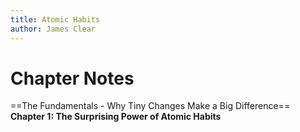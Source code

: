 ```yaml
---
title: Atomic Habits
author: James Clear
---
```

# Chapter Notes
==The Fundamentals - Why Tiny Changes Make a Big Difference==
**Chapter 1: The Surprising Power of Atomic Habits**

